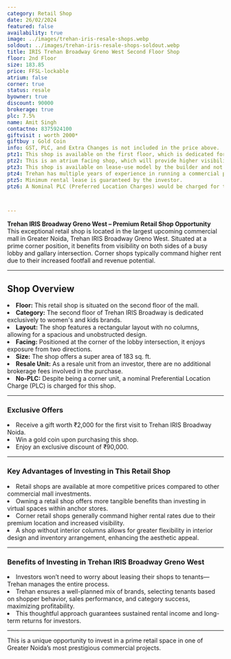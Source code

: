```yaml
---
category: Retail Shop
date: 26/02/2024
featured: false
availability: true
image: ../images/trehan-iris-resale-shops.webp
soldout: ../images/trehan-iris-resale-shops-soldout.webp
title: IRIS Trehan Broadway Greno West Second Floor Shop
floor: 2nd Floor
size: 183.85
price: FFSL-lockable
atrium: false
corner: true
status: resale
byowner: true
discount: 90000
brokerage: true
plc: 7.5%
name: Amit Singh
contactno: 8375924100
giftvisit : worth 2000*
giftbuy : Gold Coin
info: GST, PLC, and Extra Changes is not included in the price above.
ptz1: This shop is available on the first floor, which is dedicated for Mens and Sports retail shops only.
ptz2: This is an atrium facing shop, which will provide higher visibility and footfall. Therefore, a rental yield for this shops can be expected.
ptz3: This shop is available on lease-use model by the builder and not for personal use.
ptz4: Trehan has multiple years of experience in running a commercial project on lease model, so the investors can be assured for rental yield from their shop for a long period of time.
ptz5: Minimum rental lease is guaranteed by the investor.
ptz6: A Nominal PLC (Preferred Location Charges) would be charged for this shop even though this is a corner shop right beside the escalators.



---
```


**Trehan IRIS Broadway Greno West – Premium Retail Shop Opportunity**  
This exceptional retail shop is located in the largest upcoming commercial mall in Greater Noida, Trehan IRIS Broadway Greno West. Situated at a prime corner position, it benefits from visibility on both sides of a busy lobby and gallary intersection. Corner shops typically command higher rent due to their increased footfall and revenue potential.

---

## **Shop Overview**
<li> <b>Floor:</b> This retail shop is situated on the second floor of the mall.  
<li> <b>Category:</b> The second floor of Trehan IRIS Broadway is dedicated exclusively to women's and kids brands.  
<li> <b>Layout:</b> The shop features a rectangular layout with no columns, allowing for a spacious and unobstructed design.  
<li> <b>Facing:</b> Positioned at the corner of the lobby intersection, it enjoys exposure from two directions.  
<li> <b>Size:</b> The shop offers a super area of 183 sq. ft.
<li> <b>Resale Unit:</b> As a resale unit from an investor, there are no additional brokerage fees involved in the purchase.  
<li> <b>No-PLC:</b> Despite being a corner unit, a nominal Preferential Location Charge (PLC) is charged for this shop.

---

### **Exclusive Offers**
<li> Receive a gift worth ₹2,000 for the first visit to Trehan IRIS Broadway Noida.  
<li> Win a gold coin upon purchasing this shop.  
<li> Enjoy an exclusive discount of ₹90,000.

---

### **Key Advantages of Investing in This Retail Shop**
<li> Retail shops are available at more competitive prices compared to other commercial mall investments.  
<li> Owning a retail shop offers more tangible benefits than investing in virtual spaces within anchor stores.  
<li> Corner retail shops generally command higher rental rates due to their premium location and increased visibility.  
<li> A shop without interior columns allows for greater flexibility in interior design and inventory arrangement, enhancing the aesthetic appeal.

---

### **Benefits of Investing in Trehan IRIS Broadway Greno West**
<li> Investors won’t need to worry about leasing their shops to tenants—Trehan manages the entire process.  
<li> Trehan ensures a well-planned mix of brands, selecting tenants based on shopper behavior, sales performance, and category success, maximizing profitability.  
<li> This thoughtful approach guarantees sustained rental income and long-term returns for investors.

---

This is a unique opportunity to invest in a prime retail space in one of Greater Noida’s most prestigious commercial projects.